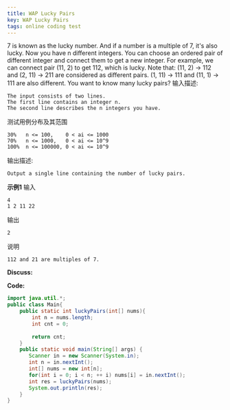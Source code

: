```yaml
---
title: WAP Lucky Pairs
key: WAP Lucky Pairs
tags: online coding test
---
```


7 is known as the lucky number. And if a number is a multiple of 7, it's also lucky.
Now you have n different integers. You can choose an ordered pair of different integer and connect them to get a new integer.
For example, we can connect pair (11, 2) to get 112, which is lucky.
Note that:
(11, 2) -> 112 and (2, 11) -> 211 are considered as different pairs.
(1, 11) -> 111 and (11, 1) -> 111 are also different.
You want to know many lucky pairs?
输入描述:

    The input consists of two lines.
    The first line contains an integer n.
    The second line describes the n integers you have.
测试用例分布及其范围

    30%   n <= 100,    0 < ai <= 1000
    70%   n <= 1000,   0 < ai <= 10^9
    100%  n <= 100000, 0 < ai <= 10^9
输出描述:

    Output a single line containing the number of lucky pairs.
**示例1**
输入

    4
    1 2 11 22
输出

    2
说明

    112 and 21 are multiples of 7.


**Discuss:**



**Code:**

```java
import java.util.*;
public class Main{
    public static int luckyPairs(int[] nums){
        int n = nums.length;
        int cnt = 0;
        
        return cnt;
    }
    public static void main(String[] args) {
       Scanner in = new Scanner(System.in);
       int n = in.nextInt();
       int[] nums = new int[n];
       for(int i = 0; i < n; ++ i) nums[i] = in.nextInt();
       int res = luckyPairs(nums);
       System.out.println(res);
    }
}
```